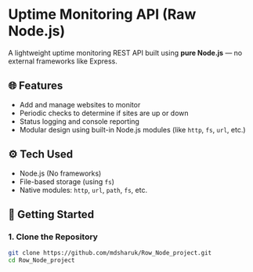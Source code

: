 # Uptime Monitoring API (Raw Node.js)

A lightweight uptime monitoring REST API built using **pure Node.js** — no external frameworks like Express.

## 🌐 Features

- Add and manage websites to monitor
- Periodic checks to determine if sites are up or down
- Status logging and console reporting
- Modular design using built-in Node.js modules (like `http`, `fs`, `url`, etc.)

## ⚙️ Tech Used

- Node.js (No frameworks)
- File-based storage (using `fs`)
- Native modules: `http`, `url`, `path`, `fs`, etc.

## 🚀 Getting Started

### 1. Clone the Repository

```bash
git clone https://github.com/mdsharuk/Row_Node_project.git
cd Row_Node_project
